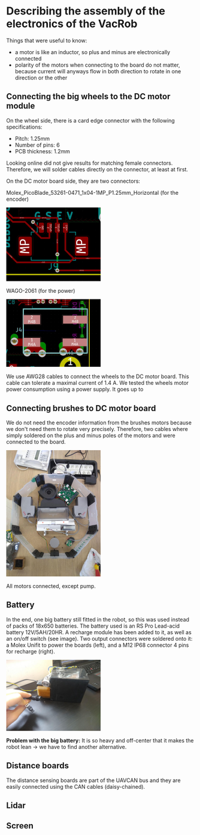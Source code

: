 # Describing the assembly of the electronics of the VacRob

Things that were useful to know:

- a motor is like an inductor, so plus and minus are electronically connected
- polarity of the motors when connecting to the board do not matter, because current will anyways flow in both direction to rotate in one direction or the other

## Connecting the big wheels to the DC motor module

On the wheel side, there is a card edge connector with the following specifications:

- Pitch: 1.25mm
- Number of pins: 6
- PCB thickness: 1.2mm

Looking online did not give results for matching female connectors. Therefore, we will solder cables directly on the connector, at least at first.

On the DC motor board side, they are two connectors:

Molex_PicoBlade_53261-0471_1x04-1MP_P1.25mm_Horizontal (for the encoder)

<img src="./dc-motor-encoder-connector.jpg" alt="molex connector" width="50%" class="center">

WAGO-2061 (for the power)

<img src="./wago-connector.jpg" alt="wago connector" width="50%" class="center">

We use AWG28 cables to connect the wheels to the DC motor board. This cable can tolerate a maximal current of 1.4 A. We tested the wheels motor power consumption using a power supply. It goes up to

## Connecting brushes to DC motor board

We do not need the encoder information from the brushes motors because we don't need them to rotate very precisely. Therefore, two cables where simply soldered on the plus and minus poles of the motors and were connected to the board.

<img src="../../docs/pictures/electronics/electronics-assembly.jpg" alt="motors connected" width="50%" class="center">

All motors connected, except pump.

## Battery

In the end, one big battery still fitted in the robot, so this was used instead of packs of 18x650 batteries. The battery used is an RS Pro Lead-acid battery 12V/5AH/20HR. A recharge module has been added to it, as well as an on/off switch (see image). Two output connectors were soldered onto it: a Molex Unifit to power the boards (left), and a M12 IP68 connector 4 pins for recharge (right).

<img src="../../docs/pictures/electronics/battery.jpg" alt="battery and output connectors" width="50%" class="center">

**Problem with the big battery:** It is so heavy and off-center that it makes the robot lean -> we have to find another alternative.

## Distance boards

The distance sensing boards are part of the UAVCAN bus and they are easily connected using the CAN cables (daisy-chained).

## Lidar

## Screen
